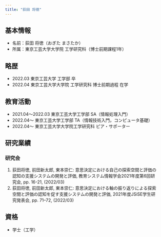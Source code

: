 ```yaml
---
title: "荻田 将徳"
---
```


## 基本情報

- 名前：荻田 将徳（おぎた まさたか）
- 所属：東京工芸大学大学院 工学研究科（博士前期課程1年）

## 略歴

- 2022.03 東京工芸大学 工学部 卒
- 2022.04 東京工芸大学大学院 工学研究科 博士前期過程 在学

## 教育活動

- 2021.04〜2022.03 東京工芸大学工学部 SA（情報処理入門）
- 2022.04〜 東京工芸大学工学部 TA（情報技術入門，コンピュータ基礎）
- 2022.04〜 東京工芸大学大学院工学研究科 ピア・サポーター

## 研究業績

### 研究会

1. 荻田将徳, 前田新太郎, 東本崇仁: 意思決定における自己の探索空間と評価の認知の支援システムの開発と評価, 教育システム情報学会2021年度第6回研究会, pp. 16-21, (2022/03)
1. 荻田将徳, 前田新太郎, 東本崇仁: 意思決定における軸の振り返りによる探索空間と評価の認知を促す支援システムの開発と評価, 2021年度JSiSE学生研究発表会, pp. 71–72, (2022/03)

## 資格

- 学士（工学）
